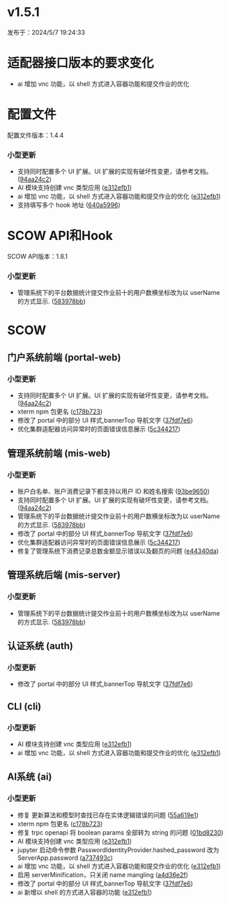 # v1.5.1

发布于：2024/5/7 19:24:33

# 适配器接口版本的要求变化

- ai 增加 vnc 功能，以 shell 方式进入容器功能和提交作业的优化


# 配置文件

配置文件版本：1.4.4

### 小型更新
- 支持同时配置多个 UI 扩展。UI 扩展的实现有破坏性变更，请参考文档。 ([94aa24c2](https://github.com/PKUHPC/OpenSCOW/commit/94aa24c280f7e0f88d114fbf744508f936ace3f9))
- AI 模块支持创建 vnc 类型应用 ([e312efb1](https://github.com/PKUHPC/OpenSCOW/commit/e312efb199cecb240f7c07be581f4a4955bba85f))
- ai 增加 vnc 功能，以 shell 方式进入容器功能和提交作业的优化 ([e312efb1](https://github.com/PKUHPC/OpenSCOW/commit/e312efb199cecb240f7c07be581f4a4955bba85f))
- 支持填写多个 hook 地址 ([640a5996](https://github.com/PKUHPC/OpenSCOW/commit/640a599666afa7a57ad66d55d5388a46ea210bf8))


# SCOW API和Hook

SCOW API版本：1.8.1

### 小型更新
- 管理系统下的平台数据统计提交作业前十的用户数横坐标改为以 userName 的方式显示. ([583978bb](https://github.com/PKUHPC/OpenSCOW/commit/583978bb5d0d64837619044a4182dc859270afc1))


# SCOW

## 门户系统前端 (portal-web) 

### 小型更新
- 支持同时配置多个 UI 扩展。UI 扩展的实现有破坏性变更，请参考文档。 ([94aa24c2](https://github.com/PKUHPC/OpenSCOW/commit/94aa24c280f7e0f88d114fbf744508f936ace3f9))
- xterm npm 包更名 ([c178b723](https://github.com/PKUHPC/OpenSCOW/commit/c178b723e0a5e578fe2ea23e264d08527b940d34))
- 修改了 portal 中的部分 UI 样式,bannerTop 导航文字 ([37fdf7e6](https://github.com/PKUHPC/OpenSCOW/commit/37fdf7e6b6a7f4a62f28e81a2b5ad2dcc44a39d7))
- 优化集群适配器访问异常时的页面错误信息展示 ([5c344217](https://github.com/PKUHPC/OpenSCOW/commit/5c34421731f1c6971a7cd125de63e7de8b19d013))

## 管理系统前端 (mis-web) 

### 小型更新
- 账户白名单、账户消费记录下都支持以用户 ID 和姓名搜索 ([93be9650](https://github.com/PKUHPC/OpenSCOW/commit/93be965055bb1a1d585a5876359b7f4a54927862))
- 支持同时配置多个 UI 扩展。UI 扩展的实现有破坏性变更，请参考文档。 ([94aa24c2](https://github.com/PKUHPC/OpenSCOW/commit/94aa24c280f7e0f88d114fbf744508f936ace3f9))
- 管理系统下的平台数据统计提交作业前十的用户数横坐标改为以 userName 的方式显示. ([583978bb](https://github.com/PKUHPC/OpenSCOW/commit/583978bb5d0d64837619044a4182dc859270afc1))
- 修改了 portal 中的部分 UI 样式,bannerTop 导航文字 ([37fdf7e6](https://github.com/PKUHPC/OpenSCOW/commit/37fdf7e6b6a7f4a62f28e81a2b5ad2dcc44a39d7))
- 优化集群适配器访问异常时的页面错误信息展示 ([5c344217](https://github.com/PKUHPC/OpenSCOW/commit/5c34421731f1c6971a7cd125de63e7de8b19d013))
- 修复了管理系统下消费记录总数金额显示错误以及翻页的问题 ([e44340da](https://github.com/PKUHPC/OpenSCOW/commit/e44340dab64c4984b82a0efdfab40b06a90997ff))

## 管理系统后端 (mis-server) 

### 小型更新
- 管理系统下的平台数据统计提交作业前十的用户数横坐标改为以 userName 的方式显示. ([583978bb](https://github.com/PKUHPC/OpenSCOW/commit/583978bb5d0d64837619044a4182dc859270afc1))

## 认证系统 (auth) 

### 小型更新
- 修改了 portal 中的部分 UI 样式,bannerTop 导航文字 ([37fdf7e6](https://github.com/PKUHPC/OpenSCOW/commit/37fdf7e6b6a7f4a62f28e81a2b5ad2dcc44a39d7))

## CLI (cli) 

### 小型更新
- AI 模块支持创建 vnc 类型应用 ([e312efb1](https://github.com/PKUHPC/OpenSCOW/commit/e312efb199cecb240f7c07be581f4a4955bba85f))
- ai 增加 vnc 功能，以 shell 方式进入容器功能和提交作业的优化 ([e312efb1](https://github.com/PKUHPC/OpenSCOW/commit/e312efb199cecb240f7c07be581f4a4955bba85f))

## AI系统 (ai) 

### 小型更新
- 修复 更新算法和模型时查找已存在实体逻辑错误的问题 ([55a619e1](https://github.com/PKUHPC/OpenSCOW/commit/55a619e1aa4c808ab9b973d6429f1c0f6d2540df))
- xterm npm 包更名 ([c178b723](https://github.com/PKUHPC/OpenSCOW/commit/c178b723e0a5e578fe2ea23e264d08527b940d34))
- 修复 trpc openapi 将 boolean params 全部转为 string 的问题 ([01bd8230](https://github.com/PKUHPC/OpenSCOW/commit/01bd8230681193c91209d6ef87b40d1e29100ec2))
- AI 模块支持创建 vnc 类型应用 ([e312efb1](https://github.com/PKUHPC/OpenSCOW/commit/e312efb199cecb240f7c07be581f4a4955bba85f))
- jupyter 启动命令参数 PasswordIdentityProvider.hashed_password 改为 ServerApp.password ([a737493c](https://github.com/PKUHPC/OpenSCOW/commit/a737493c55920fb52b25cd5c327c740417240284))
- ai 增加 vnc 功能，以 shell 方式进入容器功能和提交作业的优化 ([e312efb1](https://github.com/PKUHPC/OpenSCOW/commit/e312efb199cecb240f7c07be581f4a4955bba85f))
- 启用 serverMinification，只关闭 name mangling ([a4d36e2f](https://github.com/PKUHPC/OpenSCOW/commit/a4d36e2fdcf639d0a3a1c64f60390a7eb7f20683))
- 修改了 portal 中的部分 UI 样式,bannerTop 导航文字 ([37fdf7e6](https://github.com/PKUHPC/OpenSCOW/commit/37fdf7e6b6a7f4a62f28e81a2b5ad2dcc44a39d7))
- ai 新增以 shell 的方式进入容器的功能 ([e312efb1](https://github.com/PKUHPC/OpenSCOW/commit/e312efb199cecb240f7c07be581f4a4955bba85f))


